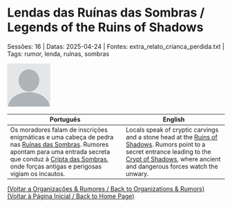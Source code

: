 
# Lendas das Ruínas das Sombras / Legends of the Ruins of Shadows

Sessões: 16 | Datas: 2025-04-24 | Fontes: extra_relato_crianca_perdida.txt | Tags: rumor, lenda, ruínas, sombras

![Lendas das Ruínas das Sombras](blank.png)

| Português | English |
|-----------|---------|
| Os moradores falam de inscrições enigmáticas e uma cabeça de pedra nas [Ruínas das Sombras](ruinas_das_sombras.md). Rumores apontam para uma entrada secreta que conduz à [Cripta das Sombras](cripta_das_sombras.md), onde forças antigas e perigosas vigiam os incautos. | Locals speak of cryptic carvings and a stone head at the [Ruins of Shadows](ruinas_das_sombras.md). Rumors point to a secret entrance leading to the [Crypt of Shadows](cripta_das_sombras.md), where ancient and dangerous forces watch the unwary. |

[(Voltar a Organizações & Rumores / Back to Organizations & Rumors)](organizacoes.md)  
[(Voltar à Página Inicial / Back to Home Page)](../../home.md)


























